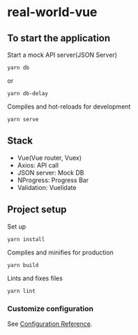 # real-world-vue

## To start the application

Start a mock API server(JSON Server)
```
yarn db
```
or
```
yarn db-delay
```


Compiles and hot-reloads for development
```
yarn serve
```

## Stack

- Vue(Vue router, Vuex)
- Axios: API call
- JSON server: Mock DB
- NProgress: Progress Bar
- Validation: Vuelidate

## Project setup

Set up
```
yarn install
```

Compiles and minifies for production
```
yarn build
```

Lints and fixes files
```
yarn lint
```

### Customize configuration

See [Configuration Reference](https://cli.vuejs.org/config/).
